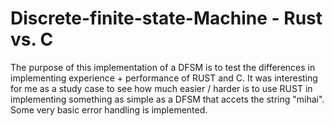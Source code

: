 # Discrete-finite-state-Machine - Rust vs. C
The purpose of this implementation of a DFSM is to test the differences in implementing experience + performance of RUST and C. It was interesting for me as a study case to see how much easier / harder is to use RUST in implementing something as simple as a DFSM that accets the string "mihai". Some very basic error handling is implemented.

